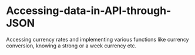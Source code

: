 # Accessing-data-in-API-through-JSON
Accessing currency rates and implementing various functions like currency conversion, knowing a strong or a week currency etc.
